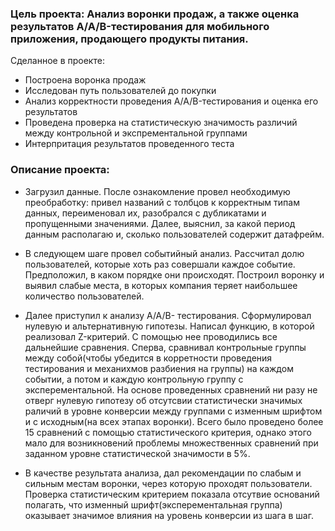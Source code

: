  ### Цель проекта:  Анализ воронки продаж, а также оценка результатов A/A/B-тестирования для мобильного приложения, продающего продукты питания.
 
Сделанное в проекте:
- Построена воронка продаж
- Исследован путь пользователей до покупки
- Анализ корректности проведения A/A/B-тестирования и оценка его результатов 
- Проведена проверка на статистическую значимость различий между контрольной и экспрементальной группами
- Интерпритация результатов проведенного теста

### Описание проекта:

* Загрузил данные. После ознакомление провел необходимую преобработку: привел названий с толбцов к корректным типам данных, переименовал их, разобрался с дубликатами и пропущенными значениями. Далее, выяснил, за какой период данным располагаю и, сколько пользователей содержит датафрейм.

* В следующем шаге провел событийный анализ. Рассчитал долю пользователей, которые хоть раз совершали каждое событие. Предположил, в каком порядке они происходят. Построил воронку и выявил слабые места, в которых компания теряет наибольшее количество пользователей.
 
* Далее приступил к анализу A/A/B- тестирования. Сформулировал нулевую и альтернативную гипотезы. Написал функцию, в которой реализовал Z-критерий. C помощью нее проводились все дальнейшие сравнения. Сперва, сравнивал контрольные группы между собой(чтобы убедится в корретности проведения тестирования и механихмов разбиения на группы) на каждом событии, а потом и каждую контрольную группу с эксперементальной. На основе проведенных сравнений ни разу не отверг нулевую гипотезу об отсутсвии статистически значимых раличий в уровне конверсии между группами с изменным шрифтом и с исходным(на всех этапах воронки). Всего было проведено более 15 сравнений с помощью статистического критерия, однако этого мало для возникновений проблемы множественных сравнений при заданном уровне статистической значимости в 5%.   

* В качестве результата анализа, дал рекомендации по слабым и сильным местам воронки, через которую проходят пользователи. Проверка статистическим критерием показала отсутвие оснований полагать, что изменный шрифт(эксперементальная группа) оказывает значимое влияния на уровень конверсии из шага в шаг.
